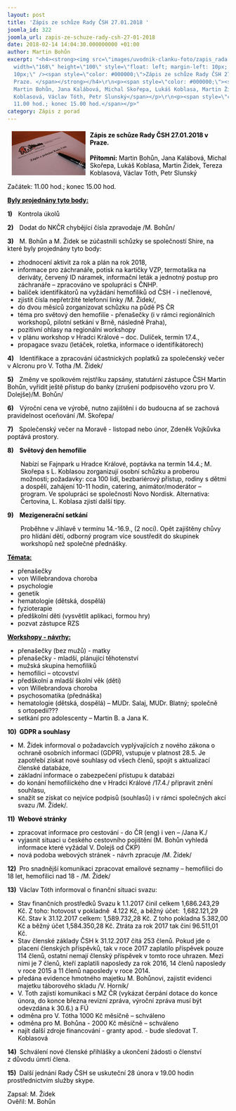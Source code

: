 ```yaml
---
layout: post
title: 'Zápis ze schůze Rady ČSH 27.01.2018 '
joomla_id: 322
joomla_url: zapis-ze-schuze-rady-csh-27-01-2018
date: 2018-02-14 14:04:30.000000000 +01:00
author: Martin Bohůn
excerpt: "<h4><strong><img src=\"images/uvodnik-clanku-foto/zapis_rada.jpg\" border=\"0\"
  width=\"168\" height=\"100\" style=\"float: left; margin-left: 10px; margin-right:
  10px;\" /><span style=\"color: #000000;\">Zápis ze schůze Rady ČSH 27.01.2018 v
  Praze. </span></strong></h4>\r\n<p><span style=\"color: #000000;\"><strong>Přítomni:</strong>
  Martin Bohůn, Jana Kalábová, Michal Skořepa, Lukáš Koblasa, Martin Žídek, Tereza
  Koblasová, Václav Tóth, Petr Slunský</span></p>\r\n<p><span style=\"color: #000000;\">Začátek:
  11.00 hod.; konec 15.00 hod.</span></p>"
category: Zápis z porad
---
```

<h4><strong><img src="images/uvodnik-clanku-foto/zapis_rada.jpg" border="0" width="168" height="100" style="float: left; margin-left: 10px; margin-right: 10px;" /><span style="color: #000000;">Zápis ze schůze Rady ČSH 27.01.2018 v Praze. </span></strong></h4>

<p><span style="color: #000000;"><strong>Přítomni:</strong> Martin Bohůn, Jana Kalábová, Michal Skořepa, Lukáš Koblasa, Martin Žídek, Tereza Koblasová, Václav Tóth, Petr Slunský</span></p>

<p><span style="color: #000000;">Začátek: 11.00 hod.; konec 15.00 hod.</span></p>



<p><span style="color: #000000;"><strong><span style="text-decoration: underline;">Byly projednány tyto body:</span></strong></span></p>

<p><span style="color: #000000;"><strong>1)    </strong>Kontrola úkolů</span></p>

<p><span style="color: #000000;"><strong>2)    </strong>Dodat do NKČR chybějící čísla zpravodaje /M. Bohůn/</span></p>

<p><span style="color: #000000;"><strong>3)    </strong>M. Bohůn a M. Žídek se zúčastnili schůzky se společností Shire, na které byly projednány tyto body:</span></p>

<ul style="list-style-type: disc;">

<li><span style="color: #000000;">zhodnocení aktivit za rok a plán na rok 2018,</span></li>

<li><span style="color: #000000;">informace pro záchranáře, potisk na kartičky VZP, termotaška na deriváty, červený ID náramek, informační leták a jednotný postup pro záchranáře – zpracováno ve spolupráci s ČNHP.</span></li>

<li><span style="color: #000000;">balíček identifikátorů na vyžádání hemofiliků od ČSH - i nečlenové,</span></li>

<li><span style="color: #000000;">zjistit čísla nepřetržité telefonní linky /M. Žídek/,</span></li>

<li><span style="color: #000000;">do dvou měsíců zorganizovat schůzku na půdě PS ČR</span></li>

<li><span style="color: #000000;">téma pro světový den hemofilie - přenašečky (i v rámci regionálních workshopů, pilotní setkání v Brně, následně Praha),</span></li>

<li><span style="color: #000000;">pozitivní ohlasy na regionální workshopy</span></li>

<li><span style="color: #000000;">v plánu workshop v Hradci Králové – doc. Dulíček, termín 17.4.,</span></li>

<li><span style="color: #000000;">propagace svazu (letáček, roletka, informace o identifikátorech)</span></li>

</ul>

<p><span style="color: #000000;"><strong>4)    </strong>Identifikace a zpracování účastnických poplatků za společenský večer v Alcronu pro V. Totha /M. Žídek/</span></p>

<p><span style="color: #000000;"><strong>5)    </strong>Změny ve spolkovém rejstříku zapsány, statutární zástupce ČSH Martin Bohůn, vyřídit ještě přístup do banky (zrušení podpisového </span><span style="color: #000000;">vzoru pro V. Dolejše)/M. Bohůn/</span></p>

<p><span style="color: #000000;"><strong>6)    </strong>Výroční cena ve výrobě, nutno zajištění i do budoucna ať se zachová pravidelnost oceňování /M. Skořepa/</span></p>

<p><span style="color: #000000;"><strong>7)    </strong>Společenský večer na Moravě - listopad nebo únor, Zdeněk Vojkůvka poptává prostory.</span></p>

<p><span style="color: #000000;"><strong>8)    </strong><strong>Světový den hemofilie</strong></span></p>

<p style="padding-left: 30px;"><span style="color: #000000;">Nabízí se Fajnpark u Hradce Králové, poptávka na termín 14.4.; M. Skořepa s L. Koblasou zorganizují osobní schůzku a proberou možnosti; požadavky: cca 100 lidí, bezbariérový přístup, rodiny s dětmi a dospělí, zahájení 10-11 hodin, catering, animátor/moderátor – program. Ve spolupráci se společností Novo Nordisk. Alternativa: Čertovina, L. Koblasa zjistí další tipy.</span></p>

<p><span style="color: #000000;"><strong>9)    </strong><strong>Mezigenerační setkání </strong></span></p>

<p style="padding-left: 30px;"><span style="color: #000000;">Proběhne v Jihlavě v termínu 14.-16.9., (2 noci). Opět zajištěny chůvy pro hlídání dětí, odborný program více soustředit do skupinek workshopů než společné přednášky.</span></p>

<p><span style="color: #000000;"><strong><span style="text-decoration: underline;">Témata:</span></strong></span></p>

<ul>

<li><span style="color: #000000;">přenašečky </span></li>

<li><span style="color: #000000;">von Willebrandova choroba </span></li>

<li><span style="color: #000000;">psychologie</span></li>

<li><span style="color: #000000;">genetik</span></li>

<li><span style="color: #000000;">hematologie (dětská, dospělá)</span></li>

<li><span style="color: #000000;">fyzioterapie</span></li>

<li><span style="color: #000000;">předškolní děti (vysvětlit aplikaci, formou hry)</span></li>

<li><span style="color: #000000;">pozvat zástupce RZS</span></li>

</ul>

<p><span style="color: #000000;"><strong><span style="text-decoration: underline;">Workshopy - návrhy:</span></strong></span></p>

<ul>

<li><span style="color: #000000;">přenašečky (bez mužů) - matky </span></li>

<li><span style="color: #000000;">přenašečky - mladší, plánující těhotenství</span></li>

<li><span style="color: #000000;">mužská skupina hemofiliků</span></li>

<li><span style="color: #000000;">hemofilici – otcovství</span></li>

<li><span style="color: #000000;">předškolní a mladší školní věk (děti)</span></li>

<li><span style="color: #000000;">von Willebrandova choroba </span></li>

<li><span style="color: #000000;">psychosomatika (přednáška)</span></li>

<li><span style="color: #000000;">hematologie (dětská, dospělá) – MUDr. Salaj, MUDr. Blatný; společně s ortopedií???</span></li>

<li><span style="color: #000000;">setkání pro adolescenty – Martin B. a Jana K.</span></li>

</ul>

<p><span style="color: #000000;"><strong>10) </strong><strong> GDPR a souhlasy </strong></span></p>

<ul>

<li><span style="color: #000000;">M. Žídek informoval o požadavcích vyplývajících z nového zákona o ochraně osobních informací (GDPR), vstupuje v platnost 28.5. Je zapotřebí získat nové souhlasy od všech členů, spojit s aktualizací členské databáze,</span></li>

<li><span style="color: #000000;">základní informace o zabezpečení přístupu k databázi</span></li>

<li><span style="color: #000000;">do konání hemofilického dne v Hradci Králové /17.4./ připravit znění souhlasu,</span></li>

<li><span style="color: #000000;">snažit se získat co nejvíce podpisů (souhlasů) i v rámci společných akcí svazu /M. Žídek/.</span></li>

</ul>

<p><span style="color: #000000;"><strong>11) </strong><strong> Webové stránky </strong></span></p>

<ul>

<li><span style="color: #000000;">zpracovat informace pro cestování - do ČR (eng) i ven – /Jana K./</span></li>

<li><span style="color: #000000;">vyjasnit situaci u českého cestovního pojištění (M. Bohůn vyhledá informace které vyžádal V. Dolejš od ČKP)</span></li>

<li><span style="color: #000000;">nová podoba webových stránek - návrh zpracuje /M. Žídek/</span></li>

</ul>

<p><span style="color: #000000;"><strong>12) </strong> Pro snadnější komunikaci zpracovat emailové seznamy – hemofilici do 18 let, hemofilici nad 18 - /M. Žídek/</span></p>

<p><span style="color: #000000;"><strong>13) </strong> Václav Tóth informoval o finanční situaci svazu:</span></p>

<ul>

<li><span style="color: #000000;">Stav finančních prostředků Svazu k 1.1.2017 činil celkem 1,686.243,29 Kč. Z toho: hotovost v pokladně  4.122 Kč, a běžný účet:  1,682.121,29 Kč. Stav k 31.12.2017 celkem: 1,589.732,28 Kč. Z toho pokladna 5.382,00 Kč a běžný účet 1,584.350,28 Kč. Ztráta za rok 2017 tak činí 96.511,01 Kč.</span></li>

<li><span style="color: #000000;">Stav členské základy ČSH k 31.12.2017 čítá 253 členů. Pokud jde o placení členských příspěvků, tak v roce 2017 zaplatilo příspěvek pouze 114 členů, ostatní nemají členský příspěvek v tomto roce uhrazen. Mezi nimi je 7 členů, kteří zaplatili naposledy za rok 2016, 14 členů naposledy v roce 2015 a 11 členů naposledy v roce 2014.</span></li>

<li><span style="color: #000000;">předána evidence hmotného majetku M. Bohůnovi, zajistit evidenci majetku táborového skladu /V. Horník/</span></li>

<li><span style="color: #000000;">V. Toth zajistí komunikaci s MZ ČR (vykázat čerpání dotace do konce února, do konce března revizní zpráva, výroční zpráva musí být odevzdána k 30.6.) a FÚ </span></li>

<li><span style="color: #000000;">odměna pro V. Tótha 1000 Kč měsíčně – schváleno</span></li>

<li><span style="color: #000000;">odměna pro M. Bohůna - 2000 Kč měsíčně – schváleno</span></li>

<li><span style="color: #000000;">najít další zdroje financování - granty apod. - bude sledovat T. Koblasová</span></li>

</ul>

<p><span style="color: #000000;"><strong>14) </strong> Schválení nové členské přihlášky a ukončení žádosti o členství z důvodu úmrtí člena.</span></p>

<p><span style="color: #000000;"><strong>15) </strong> Další jednání Rady ČSH se uskuteční 28 února v 19.00 hodin prostřednictvím služby skype.</span></p>

<p><span style="color: #000000;">Zapsal: M. Žídek</span><br /><span style="color: #000000;">Ověřil: M. Bohůn</span></p>
